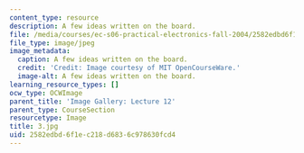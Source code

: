```yaml
---
content_type: resource
description: A few ideas written on the board.
file: /media/courses/ec-s06-practical-electronics-fall-2004/2582edbd6f1ec218d6836c978630fcd4_3.jpg
file_type: image/jpeg
image_metadata:
  caption: A few ideas written on the board.
  credit: 'Credit: Image courtesy of MIT OpenCourseWare.'
  image-alt: A few ideas written on the board.
learning_resource_types: []
ocw_type: OCWImage
parent_title: 'Image Gallery: Lecture 12'
parent_type: CourseSection
resourcetype: Image
title: 3.jpg
uid: 2582edbd-6f1e-c218-d683-6c978630fcd4
---
```

